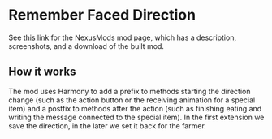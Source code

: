 # Remember Faced Direction

See [this link](http://www.nexusmods.com/stardewvalley/mods/6946) for the NexusMods mod page, which has a description, screenshots, and a download of the built mod.

## How it works

The mod uses Harmony to add a prefix to methods starting the direction change (such as the action button or the receiving animation for a special item) and a postfix to methods after the action (such as finishing eating and writing the message connected to the special item). In the first extension we save the direction, in the later we set it back for the farmer. 
